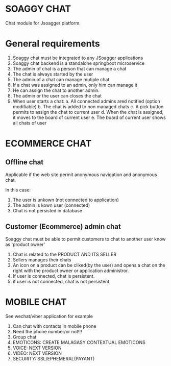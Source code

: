 # SOAGGY CHAT

Chat module for Jsoagger platform.


# General requirements

1. Soaggy chat must be integrated to any JSoagger applications
2. Soaggy chat backend is a standalone springboot microservice
3. The admin of chat is a person that can manage a chat
4. The chat is always started by the user
5. The admin of a chat can manage mutiple chat
6. If a chat was assigned to an admin, only him can manage it
7. He can assign the chat to another admin.
8. The admin or the user can closes the chat
9. When user starts a chat:
    a. All connected admins ared notified (option modifiable)
    b. The chat is added to non managed chats
    c. A pick button permits to assign the chat to current user
    d. When the chat is assigned, it moves to the board of current user
    e. The board of current user shows all chats of user

# ECOMMERCE CHAT

## Offline chat
Applicable if the web site permit anonymous navigation and anonymous chat.

In this case:
1. The user is unkown (not connected to application)
2. The admin is kown user (connected)
4. Chat is not persisted in database


## Customer (Ecommerce) admin chat
Soaggy chat must be able to permit customers to chat to another user know as 'product owner'

1. Chat is related to the PRODUCT AND ITS SELLER
2. Sellers manages their chats
3. An icon on a product can be cliked(by the user) and opens a chat on the right with the product owner or application administror.
4. If user is connected, chat is persistent.
5. if user is not connected, chat is not persistent


# MOBILE CHAT
See wechat/viber application for example

1. Can chat with contacts in mobile phone
2. Need the phone number/or not!!!
3. Group chat
4. EMOTICONS: CREATE MALAGASY CONTEXTUAL EMOTICONS
6. VOICE: NEXT VERSION
8. VIDEO: NEXT VERSION
9. SECURITY: SSL/EPHEMERAL(PAYANT)





